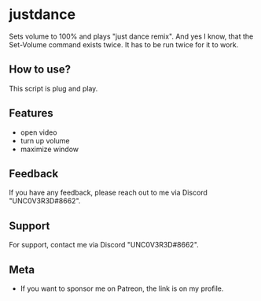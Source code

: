 
# justdance
Sets volume to 100% and plays "just dance remix". And yes I know, that the Set-Volume command exists twice. It has to be run twice for it to work.

## How to use?

This script is plug and play.


## Features

- open video
- turn up volume
- maximize window


## Feedback

If you have any feedback, please reach out to me via Discord "UNC0V3R3D#8662".






## Support

For support, contact me via  Discord "UNC0V3R3D#8662".


## Meta


- If you want to sponsor me on Patreon, the link is on my profile.


